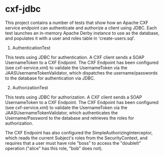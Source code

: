 cxf-jdbc
===========

This project contains a number of tests that show how an Apache CXF service
endpoint can authenticate and authorize a client using JDBC. Each test
launches an in-memory Apache Derby instance to use as the database, and
populates it with a user and roles table in 'create-users.sql'.

1) AuthenticationTest

This tests using JDBC for authentication. A CXF client sends a SOAP
UsernameToken to a CXF Endpoint. The CXF Endpoint has been configured
(see cxf-service.xml) to validate the UsernameToken via the
JAASUsernameTokenValidator, which dispatches the username/passwords to the
database for authentication via JDBC. 

2) AuthorizationTest

This tests using JDBC for authorization. A CXF client sends a SOAP
UsernameToken to a CXF Endpoint. The CXF Endpoint has been configured
(see cxf-service.xml) to validate the UsernameToken via the
JAASUsernameTokenValidator, which authenticates the Username/Password to the
database and retrieves the roles for authorization.

The CXF Endpoint has also configured the SimpleAuthorizingInterceptor, which
reads the current Subject's roles from the SecurityContext, and requires that
a user must have role "boss" to access the "doubleIt" operation ("alice" has
this role, "bob" does not). 

